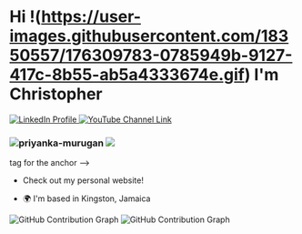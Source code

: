 Hi !(https://user-images.githubusercontent.com/18350557/176309783-0785949b-9127-417c-8b55-ab5a4333674e.gif) I'm Christopher
========================================================================================================================================


<p align="">
  <a href="https://www.linkedin.com/in/christopher-jc-thomas/" rel="nofollow">
    <img 
    src="https://img.shields.io/badge/linkedin-%230077B5.svg?style=for-the-badge&logo=linkedin&logoColor=white" 
    alt="LinkedIn Profile" 
    style="max-width: 100%;">
  </a>
  <a href="https://youtube.com/c/" rel="nofollow">
    <img 
    src="https://img.shields.io/badge/YouTube-FF0000?style=for-the-badge&logo=YouTube&logoColor=white" 
    alt="YouTube Channel Link" 
    style="max-width: 100%;">
  </a>
</p>

<h3 align="left">
  <img src="https://komarev.com/ghpvc/?username=priyanka-murugan" alt="priyanka-murugan">
  <a>
    <img src="https://hits.seeyoufarm.com/api/count/incr/badge.svg?url=https%3A%2F%2Fpriyanka-murugan.github.io&count_bg=%2379C83D&title_bg=%23555555&icon=&icon_color=%23E7E7E7&title=hits&edge_flat=false"/>
  </a>
</h3> <! -- Added closing </a> tag for the anchor -->

- Check out my personal website!
  
- 🌍 I'm based in Kingston, Jamaica

<img src="https://gist.github.com/chrisjcthomas/6ebe5772ce5dfdf5136142859f07b133" alt="GitHub Contribution Graph">

<img src="https://gist.github.com/chrisjcthomas/6ebe5772ce5dfdf5136142859f07b133" alt="GitHub Contribution Graph">
<!---
chrisjcthomas/chrisjcthomas is a ✨ special ✨ repository because its `README.md` (this file) appears on your GitHub profile.
You can click the Preview link to take a look at your changes.
--->
